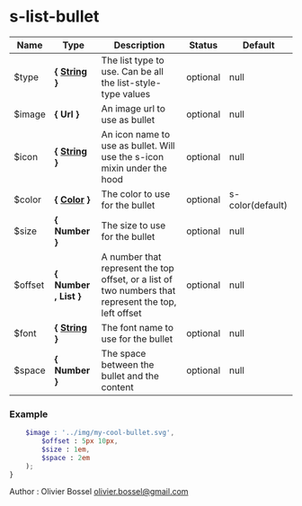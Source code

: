# s-list-bullet




Name  |  Type  |  Description  |  Status  |  Default
------------  |  ------------  |  ------------  |  ------------  |  ------------
$type  |  **{ [String](http://www.sass-lang.com/documentation/file.SASS_REFERENCE.html#sass-script-strings) }**  |  The list type to use. Can be all the list-style-type values  |  optional  |  null
$image  |  **{ Url }**  |  An image url to use as bullet  |  optional  |  null
$icon  |  **{ [String](http://www.sass-lang.com/documentation/file.SASS_REFERENCE.html#sass-script-strings) }**  |  An icon name to use as bullet. Will use the s-icon mixin under the hood  |  optional  |  null
$color  |  **{ [Color](http://www.sass-lang.com/documentation/file.SASS_REFERENCE.html#colors) }**  |  The color to use for the bullet  |  optional  |  s-color(default)
$size  |  **{ Number }**  |  The size to use for the bullet  |  optional  |  null
$offset  |  **{ Number , List<Number> }**  |  A number that represent the top offset, or a list of two numbers that represent the top, left offset  |  optional  |  null
$font  |  **{ [String](http://www.sass-lang.com/documentation/file.SASS_REFERENCE.html#sass-script-strings) }**  |  The font name to use for the bullet  |  optional  |  null
$space  |  **{ Number }**  |  The space between the bullet and the content  |  optional  |  null

### Example
```scss
	$image : '../img/my-cool-bullet.svg',
		$offset : 5px 10px,
		$size : 1em,
		$space : 2em
	);
}
```
Author : Olivier Bossel <olivier.bossel@gmail.com>